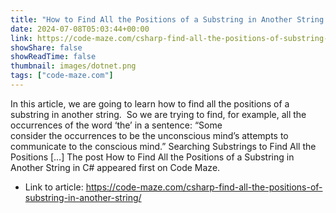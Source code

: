 ```yaml
---
title: "How to Find All the Positions of a Substring in Another String in C#"
date: 2024-07-08T05:03:44+00:00
link: https://code-maze.com/csharp-find-all-the-positions-of-substring-in-another-string/
showShare: false
showReadTime: false
thumbnail: images/dotnet.png
tags: ["code-maze.com"]
---
```

In this article, we are going to learn how to find all the positions of a substring in another string.  So we are trying to find, for example, all the occurrences of the word ‘the’ in a sentence: “Some consider the occurrences to be the unconscious mind’s attempts to communicate to the conscious mind.” Searching Substrings to Find All the Positions […]
The post How to Find All the Positions of a Substring in Another String in C# appeared first on Code Maze.

- Link to article: https://code-maze.com/csharp-find-all-the-positions-of-substring-in-another-string/